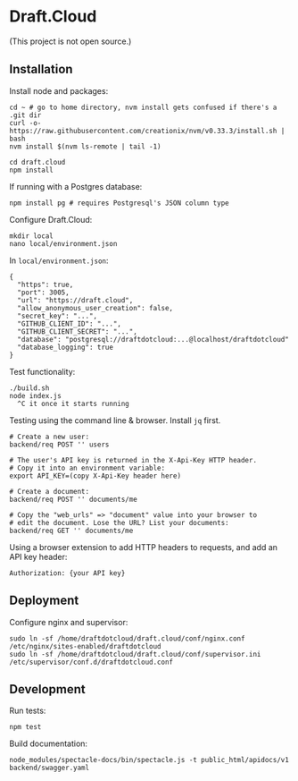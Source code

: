 # Draft.Cloud

(This project is not open source.)

## Installation

Install node and packages:

	cd ~ # go to home directory, nvm install gets confused if there's a .git dir
	curl -o- https://raw.githubusercontent.com/creationix/nvm/v0.33.3/install.sh | bash
	nvm install $(nvm ls-remote | tail -1)

	cd draft.cloud
	npm install

If running with a Postgres database:

	npm install pg # requires Postgresql's JSON column type

Configure Draft.Cloud:

	mkdir local
	nano local/environment.json

In `local/environment.json`:

	{
	  "https": true,
	  "port": 3005,
	  "url": "https://draft.cloud",
	  "allow_anonymous_user_creation": false,
	  "secret_key": "...",
	  "GITHUB_CLIENT_ID": "...",
	  "GITHUB_CLIENT_SECRET": "...",
	  "database": "postgresql://draftdotcloud:...@localhost/draftdotcloud"
	  "database_logging": true
	}

Test functionality:

	./build.sh
	node index.js
	  ^C it once it starts running

Testing using the command line & browser. Install `jq` first.

	# Create a new user:
	backend/req POST '' users

	# The user's API key is returned in the X-Api-Key HTTP header.
	# Copy it into an environment variable:
	export API_KEY=(copy X-Api-Key header here)

	# Create a document:
	backend/req POST '' documents/me

	# Copy the "web_urls" => "document" value into your browser to
	# edit the document. Lose the URL? List your documents:
	backend/req GET '' documents/me

Using a browser extension to add HTTP headers to requests, and add an API key header:

	Authorization: {your API key}
	

## Deployment

Configure nginx and supervisor:

	sudo ln -sf /home/draftdotcloud/draft.cloud/conf/nginx.conf /etc/nginx/sites-enabled/draftdotcloud
	sudo ln -sf /home/draftdotcloud/draft.cloud/conf/supervisor.ini /etc/supervisor/conf.d/draftdotcloud.conf

## Development

Run tests:

	npm test

Build documentation:

	node_modules/spectacle-docs/bin/spectacle.js -t public_html/apidocs/v1 backend/swagger.yaml